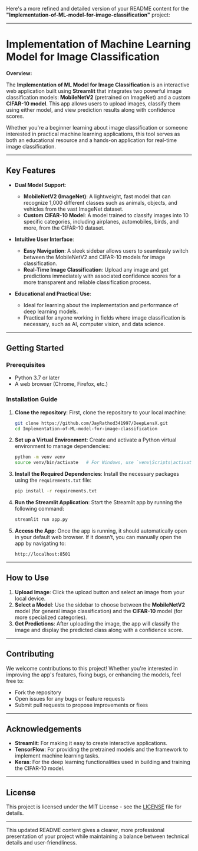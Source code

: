 Here's a more refined and detailed version of your README content for the **"Implementation-of-ML-model-for-image-classification"** project:

---

# **Implementation of Machine Learning Model for Image Classification**

**Overview:**

The **Implementation of ML Model for Image Classification** is an interactive web application built using **Streamlit** that integrates two powerful image classification models: **MobileNetV2** (pretrained on ImageNet) and a custom **CIFAR-10 model**. This app allows users to upload images, classify them using either model, and view prediction results along with confidence scores. 

Whether you're a beginner learning about image classification or someone interested in practical machine learning applications, this tool serves as both an educational resource and a hands-on application for real-time image classification.

---

## **Key Features**

- **Dual Model Support**:
  - **MobileNetV2 (ImageNet)**: A lightweight, fast model that can recognize 1,000 different classes such as animals, objects, and vehicles from the vast ImageNet dataset.
  - **Custom CIFAR-10 Model**: A model trained to classify images into 10 specific categories, including airplanes, automobiles, birds, and more, from the CIFAR-10 dataset.

- **Intuitive User Interface**:
  - **Easy Navigation**: A sleek sidebar allows users to seamlessly switch between the MobileNetV2 and CIFAR-10 models for image classification.
  - **Real-Time Image Classification**: Upload any image and get predictions immediately with associated confidence scores for a more transparent and reliable classification process.

- **Educational and Practical Use**:
  - Ideal for learning about the implementation and performance of deep learning models.
  - Practical for anyone working in fields where image classification is necessary, such as AI, computer vision, and data science.

---

## **Getting Started**

### **Prerequisites**

- Python 3.7 or later
- A web browser (Chrome, Firefox, etc.)

### **Installation Guide**

1. **Clone the repository**:
   First, clone the repository to your local machine:
   ```bash
   git clone https://github.com/JayRathod341997/DeepLensX.git
   cd Implementation-of-ML-model-for-image-classification
   ```

2. **Set up a Virtual Environment**:
   Create and activate a Python virtual environment to manage dependencies:
   ```bash
   python -m venv venv
   source venv/bin/activate   # For Windows, use `venv\Scripts\activate`
   ```

3. **Install the Required Dependencies**:
   Install the necessary packages using the `requirements.txt` file:
   ```bash
   pip install -r requirements.txt
   ```

4. **Run the Streamlit Application**:
   Start the Streamlit app by running the following command:
   ```bash
   streamlit run app.py
   ```

5. **Access the App**:
   Once the app is running, it should automatically open in your default web browser. If it doesn’t, you can manually open the app by navigating to:
   ```
   http://localhost:8501
   ```

---

## **How to Use**

1. **Upload Image**: Click the upload button and select an image from your local device.
2. **Select a Model**: Use the sidebar to choose between the **MobileNetV2** model (for general image classification) and the **CIFAR-10** model (for more specialized categories).
3. **Get Predictions**: After uploading the image, the app will classify the image and display the predicted class along with a confidence score.
   
---

## **Contributing**

We welcome contributions to this project! Whether you're interested in improving the app's features, fixing bugs, or enhancing the models, feel free to:
- Fork the repository
- Open issues for any bugs or feature requests
- Submit pull requests to propose improvements or fixes

---

## **Acknowledgements**

- **Streamlit**: For making it easy to create interactive applications.
- **TensorFlow**: For providing the pretrained models and the framework to implement machine learning tasks.
- **Keras**: For the deep learning functionalities used in building and training the CIFAR-10 model.

---

## **License**

This project is licensed under the MIT License - see the [LICENSE](LICENSE) file for details.

---

This updated README content gives a clearer, more professional presentation of your project while maintaining a balance between technical details and user-friendliness.
